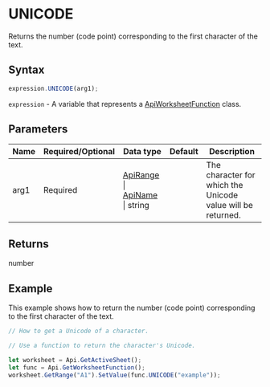 # UNICODE

Returns the number (code point) corresponding to the first character of the text.

## Syntax

```javascript
expression.UNICODE(arg1);
```

`expression` - A variable that represents a [ApiWorksheetFunction](../ApiWorksheetFunction.md) class.

## Parameters

| **Name** | **Required/Optional** | **Data type** | **Default** | **Description** |
| ------------- | ------------- | ------------- | ------------- | ------------- |
| arg1 | Required | [ApiRange](../../ApiRange/ApiRange.md) \| [ApiName](../../ApiName/ApiName.md) \| string |  | The character for which the Unicode value will be returned. |

## Returns

number

## Example

This example shows how to return the number (code point) corresponding to the first character of the text.

```javascript editor-xlsx
// How to get a Unicode of a character.

// Use a function to return the character's Unicode.

let worksheet = Api.GetActiveSheet();
let func = Api.GetWorksheetFunction();
worksheet.GetRange("A1").SetValue(func.UNICODE("example"));
```
